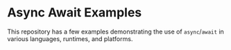 # Async Await Examples

This repository has a few examples demonstrating the use of `async`/`await` in various languages, runtimes, and platforms.

